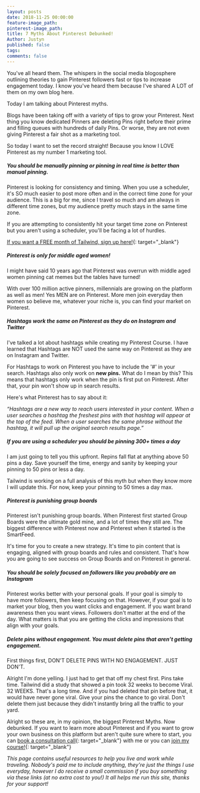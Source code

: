 ```yaml
---
layout: posts
date: 2018-11-25 00:00:00
feature-image_path:
pinterest-image_path:
title: 7 Myths About Pinterest Debunked!
Author: Justyn
published: false
tags:
comments: false
---
```


You've all heard them. The whispers in the social media blogosphere outlining theories to gain Pinterest followers fast or tips to increase engagement today. I know you've heard them because I've shared A LOT of them on my own blog here.

Today I am talking about Pinterest myths.

Blogs have been taking off with a variety of tips to grow your Pinterest. Next thing you know dedicated Pinners are deleting Pins right before their prime and filling queues with hundreds of daily Pins. Or worse, they are not even giving Pinterest a fair shot as a marketing tool.

So today I want to set the record straight! Because you know I LOVE Pinterest as my number 1 marketing tool.&nbsp;

##### You should be manually pinning or pinning in real time is better than manual pinning.

Pinterest is looking for consistency and timing. When you use a scheduler, it's SO much easier to post more often and in the correct time zone for your audience. This is a big for me, since I travel so much and am always in different time zones, but my audience pretty much stays in the same time zone.&nbsp;

If you are attempting to consistently hit your target time zone on Pinterest but you aren't using a scheduler, you'll be facing a lot of hurdles.&nbsp;

[If you want a FREE month of Tailwind, sign up here!](https://www.tailwindapp.com/i/justynjen){: target="_blank"}

##### Pinterest is only for middle aged women!

I might have said 10 years ago that Pinterest was overrun with middle aged women pinning cat memes but the tables have turned!&nbsp;

With over 100 million active pinners, millennials are growing on the platform as well as men! Yes MEN are on Pinterest. More men join everyday then women so believe me, whatever your niche is, you can find your market on Pinterest.&nbsp;

##### Hashtags work the same on Pinterest as they do on Instagram and Twitter

I've talked a lot about hashtags while creating my Pinterest Course. I have learned that Hashtags are NOT used the same way on Pinterest as they are on Instagram and Twitter.&nbsp;

For Hashtags to work on Pinterest you have to include the '#' in your search. Hashtags also only work on&nbsp;**new pins.**&nbsp;What do I mean by this? This means that hashtags only work when the pin is first put on Pinterest. After that, your pin won't show up in search results.&nbsp;

Here's what Pinterest has to say about it:&nbsp;

*“Hashtags are a new way to reach users interested in your content. When a user searches a hashtag the freshest pins with that hashtag will appear at the top of the feed. When a user searches the same phrase without the hashtag, it will pull up the original search results page.”*

##### If you are using a scheduler you should be pinning 300+ times a day

I am just going to tell you this upfront. Repins fall flat at anything above 50 pins a day. Save yourself the time, energy and sanity by keeping your pinning to 50 pins or less a day.&nbsp;

Tailwind is working on a full analysis of this myth but when they know more I will update this. For now, keep your pinning to 50 times a day max.&nbsp;

##### Pinterest is punishing group boards

Pinterest isn't punishing group boards. When Pinterest first started Group Boards were the ultimate gold mine, and a lot of times they still are. The biggest difference with Pinterest now and Pinterest when it started is the SmartFeed.&nbsp;

It's time for you to create a new strategy. It's time to pin content that is engaging, aligned with group boards and rules and consistent. That's how you are going to see success on Group Boards and on Pinterest in general.&nbsp;

##### You should be solely focused on followers like you probably are on Instagram

Pinterest works better with your personal goals. If your goal is simply to have more followers, then keep focusing on that. However, if your goal is to market your blog, then you want clicks and engagement. If you want brand awareness then you want views. Followers don't matter at the end of the day. What matters is that you are getting the clicks and impressions that align with your goals.&nbsp;

##### Delete pins without engagement. You must delete pins that aren’t getting engagement.

First things first, DON'T DELETE PINS WITH NO ENGAGEMENT. JUST DON'T.&nbsp;

Alright I'm done yelling. I just had to get that off my chest first. Pins take time. Tailwind did a study that showed a pin took 32 weeks to become Viral. 32 WEEKS. That's a long time. And if you had deleted that pin before that, it would have never gone viral. Give your pins the chance to go viral. Don't delete them just because they didn't instantly bring all the traffic to your yard.&nbsp;

Alright so these are, in my opinion, the biggest Pinterest Myths. Now debunked. If you want to learn more about Pinterest and if you want to grow your own business on this platform but aren't quite sure where to start, you can [book a consultation call](https://calendly.com/justyngourdin/pinterest-marketing-strategy-call){: target="_blank"} with me or you can [join my course!](https://justynjen.teachable.com){: target="_blank"}&nbsp;

*This page contains useful resources to help you live and work while traveling. Nobody's paid me to include anything, they're just the things I use everyday, however I do receive a small commission if you buy something via these links (at no extra cost to you!) It all helps me run this site, thanks for your support!*